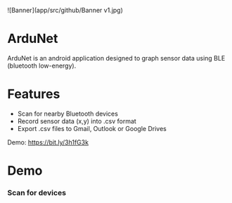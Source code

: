 ![Banner](app/src/github/Banner v1.jpg)

# ArduNet
ArduNet is an android application designed to graph sensor data using BLE (bluetooth low-energy). 

# Features
* Scan for nearby Bluetooth devices
* Record sensor data (x,y) into .csv format
* Export .csv files to Gmail, Outlook or Google Drives

Demo: https://bit.ly/3h1fG3k

# Demo
### Scan for devices

